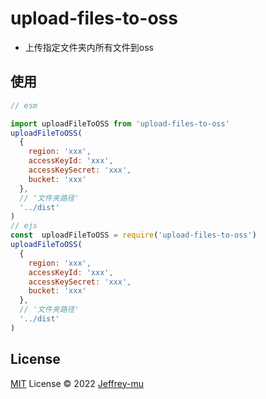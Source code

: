 
# upload-files-to-oss
- 上传指定文件夹内所有文件到oss

## 使用
```js
// esm

import uploadFileToOSS from 'upload-files-to-oss'
uploadFileToOSS(
  {
    region: 'xxx',
    accessKeyId: 'xxx',
    accessKeySecret: 'xxx',
    bucket: 'xxx'
  },
  // '文件夹路径'
  '../dist'
)
// ejs
const  uploadFileToOSS = require('upload-files-to-oss')
uploadFileToOSS(
  {
    region: 'xxx',
    accessKeyId: 'xxx',
    accessKeySecret: 'xxx',
    bucket: 'xxx'
  },
  // '文件夹路径'
  '../dist'
)
```
## License

[MIT](./LICENSE) License © 2022 [Jeffrey-mu](https://github.com/Jeffrey-mu)
